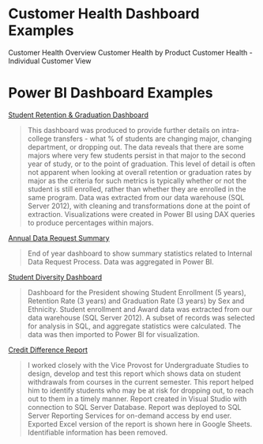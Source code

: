 # Customer Health Dashboard Examples
Customer Health Overview
Customer Health by Product
Customer Health - Individual Customer View

# Power BI Dashboard Examples

[Student Retention & Graduation Dashboard](https://app.powerbi.com/view?r=eyJrIjoiZDA1MmE5M2QtMGYwZi00NDlhLTkxN2QtNjA1OTI5OGZjYTk1IiwidCI6IjE3ZGNiMDBjLTY5NDEtNDA1MC1iNjllLWJkN2ViODk1MTcxMiIsImMiOjZ9)
> This dashboard was produced to provide further details on intra-college transfers - what % of students are changing major, changing department, or dropping out. The data reveals that there are some majors where very few students persist in that major to the second year of study, or to the point of graduation. This level of detail is often not apparent when looking at overall retention or graduation rates by major as the criteria for such metrics is typically whether or not the student is still enrolled, rather than whether they are enrolled in the same program. 
> Data was extracted from our data warehouse (SQL Server 2012), with cleaning and transformations done at the point of extraction. Visualizations were created in Power BI using DAX queries to produce percentages within majors.

[Annual Data Request Summary](https://app.powerbi.com/view?r=eyJrIjoiYmE5NjRlZGMtN2NjMS00ZWI2LTkyZjctNmQ0YzkxZmMwZWI5IiwidCI6IjE3ZGNiMDBjLTY5NDEtNDA1MC1iNjllLWJkN2ViODk1MTcxMiIsImMiOjZ9)
>End of year dashboard to show summary statistics related to Internal Data Request Process.
>Data was aggregated in Power BI.

[Student Diversity Dashboard](https://app.powerbi.com/view?r=eyJrIjoiZGZjMWI4YzctY2I2Zi00MTJkLThiNGItMDdkODEyYmMzOTIwIiwidCI6IjE3ZGNiMDBjLTY5NDEtNDA1MC1iNjllLWJkN2ViODk1MTcxMiIsImMiOjZ9)
> Dashboard for the President showing Student Enrollment (5 years), Retention Rate (3 years) and Graduation Rate (3 years) by Sex and Ethnicity.
> Student enrollment and Award data was extracted from our data warehouse (SQL Server 2012). A subset of records was selected for analysis in SQL, and aggregate statistics were calculated. The data was then imported to Power BI for visualization.

[Credit Difference Report](https://drive.google.com/file/d/11Nazrl0Bs6i-6FlqHTZ_UNTk6WmDtrWO/view)
>I worked closely with the Vice Provost for Undergraduate Studies to design, develop and test this report which shows data on student withdrawals from courses in the current semester. This report helped him to identify students who may be at risk for dropping out, to reach out to them in a timely manner.
>Report created in Visual Studio with connection to SQL Server Database. Report was deployed to SQL Server Reporting Services for on-demand access by end user. Exported Excel version of the report is shown here in Google Sheets. Identifiable information has been removed.
